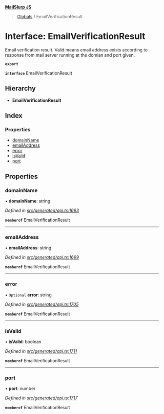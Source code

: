**[MailSlurp JS](../README.md)**

> [Globals](../README.md) / EmailVerificationResult

# Interface: EmailVerificationResult

Email verification result. Valid means email address exists according to response from mail server running at the domian and port given.

**`export`** 

**`interface`** EmailVerificationResult

## Hierarchy

* **EmailVerificationResult**

## Index

### Properties

* [domainName](emailverificationresult.md#domainname)
* [emailAddress](emailverificationresult.md#emailaddress)
* [error](emailverificationresult.md#error)
* [isValid](emailverificationresult.md#isvalid)
* [port](emailverificationresult.md#port)

## Properties

### domainName

•  **domainName**: string

*Defined in [src/generated/api.ts:1693](https://github.com/mailslurp/mailslurp-client/blob/aab6cee/src/generated/api.ts#L1693)*

**`memberof`** EmailVerificationResult

___

### emailAddress

•  **emailAddress**: string

*Defined in [src/generated/api.ts:1699](https://github.com/mailslurp/mailslurp-client/blob/aab6cee/src/generated/api.ts#L1699)*

**`memberof`** EmailVerificationResult

___

### error

• `Optional` **error**: string

*Defined in [src/generated/api.ts:1705](https://github.com/mailslurp/mailslurp-client/blob/aab6cee/src/generated/api.ts#L1705)*

**`memberof`** EmailVerificationResult

___

### isValid

•  **isValid**: boolean

*Defined in [src/generated/api.ts:1711](https://github.com/mailslurp/mailslurp-client/blob/aab6cee/src/generated/api.ts#L1711)*

**`memberof`** EmailVerificationResult

___

### port

•  **port**: number

*Defined in [src/generated/api.ts:1717](https://github.com/mailslurp/mailslurp-client/blob/aab6cee/src/generated/api.ts#L1717)*

**`memberof`** EmailVerificationResult

